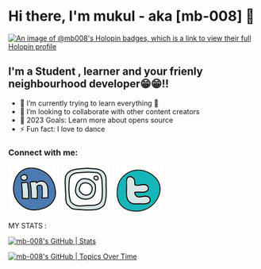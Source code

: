  # Hi there, I'm mukul - aka [mb-008] 👋 
 [![An image of @mb008's Holopin badges, which is a link to view their full Holopin profile](https://holopin.me/mb008)](https://holopin.io/@mb008)

 
## I'm a Student , learner and your frienly neighbourhood developer😁😁!!

- 🌱 I’m currently trying to learn everything 🤣
- 👯 I’m looking to collaborate with other content creators
- 🥅 2023 Goals: Learn more about opens source
- ⚡ Fun fact: I love to dance 
 

### Connect with me:

[![website](./ldn.svg)](https://www.linkedin.com/in/mukul-bhardwaj-45473124a/)
&nbsp;
[![website](./ig.svg)](https://www.instagram.com/mukulsig)
&nbsp;
[![website](./twt.svg)](https://twitter.com/mukuls_twt)

MY STATS :



[![mb-008's GitHub | Stats](https://stats.quine.sh/mb-008/github?theme=dark)](https://quine.sh)

 [![mb-008's GitHub | Topics Over Time](https://stats.quine.sh/mb-008/topics-over-time?theme=light)](https://quine.sh)
 
 

 

 
 
